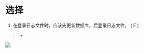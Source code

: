 # 选择

1. 在登录日志文件时，应该先更新数据库，后登录日志文件。 ( F )

> - 

![](https://ss2.bdstatic.com/70cFvnSh_Q1YnxGkpoWK1HF6hhy/it/u=1257941733,2217298739&fm=26&gp=0.jpg)